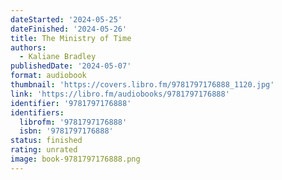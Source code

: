 ```yaml
---
dateStarted: '2024-05-25'
dateFinished: '2024-05-26'
title: The Ministry of Time
authors:
  - Kaliane Bradley
publishedDate: '2024-05-07'
format: audiobook
thumbnail: 'https://covers.libro.fm/9781797176888_1120.jpg'
link: 'https://libro.fm/audiobooks/9781797176888'
identifier: '9781797176888'
identifiers:
  librofm: '9781797176888'
  isbn: '9781797176888'
status: finished
rating: unrated
image: book-9781797176888.png
---
```


